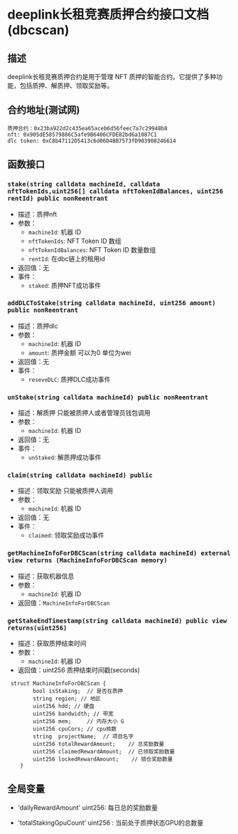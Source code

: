 deeplink长租竞赛质押合约接口文档(dbcscan)
================

## 描述
deeplink长租竞赛质押合约是用于管理 NFT 质押的智能合约。它提供了多种功能，包括质押、解质押、领取奖励等。

## 合约地址(测试网)
    质押合约：0x23ba922d2c435ea65aceb6d56feec7a7c29948b8
    nft: 0x905dE58579886C5afe9B6406CFDE82bd6a1087C1
    dlc token: 0xC8b47112D5413c6d06D4BB7573fD903908246614

## 函数接口
### `stake(string calldata machineId, calldata nftTokenIds,uint256[] calldata nftTokenIdBalances, uint256 rentId) public nonReentrant`
- 描述：质押nft
- 参数：
    - `machineId`: 机器 ID
    - `nftTokenIds`: NFT Token ID 数组
    - `nftTokenIdBalances`: NFT Token ID 数量数组
    - `rentId`: 在dbc链上的租用id
- 返回值：无
- 事件：
    - `staked`: 质押NFT成功事件

### `addDLCToStake(string calldata machineId, uint256 amount) public nonReentrant`
- 描述：质押dlc
- 参数：
    - `machineId`: 机器 ID
    - `amount`: 质押金额 可以为0 单位为wei
- 返回值：无
- 事件：
    - `reseveDLC`: 质押DLC成功事件

### `unStake(string calldata machineId) public nonReentrant`
- 描述：解质押 只能被质押人或者管理员钱包调用
- 参数：
    - `machineId`: 机器 ID
- 返回值：无
- 事件：
    - `unStaked`: 解质押成功事件

### `claim(string calldata machineId) public`
- 描述：领取奖励 只能被质押人调用
- 参数：
    - `machineId`: 机器 ID
- 返回值：无
- 事件：
    - `claimed`: 领取奖励成功事件

### `getMachineInfoForDBCScan(string calldata machineId) external view returns (MachineInfoForDBCScan memory)`
- 描述：获取机器信息
- 参数：
    - `machineId`: 机器 ID
- 返回值：`MachineInfoForDBCScan`

### `getStakeEndTimestamp(string calldata machineId) public view returns(uint256)`
- 描述：获取质押结束时间
- 参数：
    - `machineId`: 机器 ID
- 返回值：uint256 质押结束时间戳(seconds)

```solidity
 struct MachineInfoForDBCScan {
        bool isStaking;  // 是否在质押
        string region; // 地区
        uint256 hdd; // 硬盘
        uint256 bandwidth; // 带宽
        uint256 mem;     // 内存大小 G
        uint256 cpuCors; // cpu核数
        string  projectName;  // 项目名字
        uint256 totalRewardAmount;    // 总奖励数量
        uint256 claimedRewardAmount;  // 已领取奖励数量
        uint256 lockedRewardAmount;    // 锁仓奖励数量
    }
```



## 全局变量
- 'dailyRewardAmount' uint256: 每日总的奖励数量

- 'totalStakingGpuCount' uint256 : 当前处于质押状态GPU的总数量
